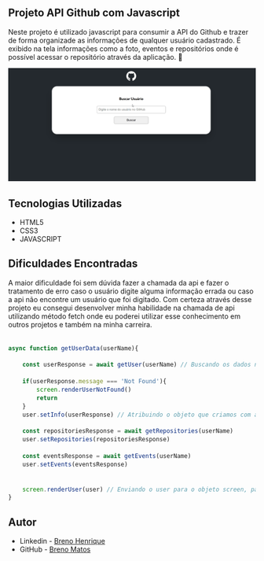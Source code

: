 ## Projeto API Github com Javascript

Neste projeto é utilizado javascript para consumir a API do Github e trazer de forma organizade as informações de qualquer usuário cadastrado. É exibido na tela informações como a foto, eventos e repositórios onde é possível acessar o repositório através da aplicação. 👤

![gif do projeto](src/images/github_javascript.gif)

## Tecnologias Utilizadas

- HTML5
- CSS3
- JAVASCRIPT

## Dificuldades Encontradas

A maior dificuldade foi sem dúvida fazer a chamada da api e fazer o tratamento de erro caso o usuário digite alguma informação errada ou caso a api não encontre um usuário que foi digitado. Com certeza através desse projeto eu consegui desenvolver minha habilidade na chamada de api utilizando método fetch onde eu poderei utilizar esse conhecimento em outros projetos e também na minha carreira.

```javascript

async function getUserData(userName){

    const userResponse = await getUser(userName) // Buscando os dados na api do GitHub

    if(userResponse.message === 'Not Found'){
        screen.renderUserNotFound()
        return
    }
    user.setInfo(userResponse) // Atribuindo o objeto que criamos com a resposta da api

    const repositoriesResponse = await getRepositories(userName)
    user.setRepositories(repositoriesResponse)

    const eventsResponse = await getEvents(userName)
    user.setEvents(eventsResponse)
    
    
    screen.renderUser(user) // Enviando o user para o objeto screen, para ele ser mostrado ao usuário
}
```

## Autor

- Linkedin - [Breno Henrique](https://www.linkedin.com/in/breno-henrique-matos-17054219b/)
- GitHub - [Breno Matos](https://github.com/Breno-Matos)